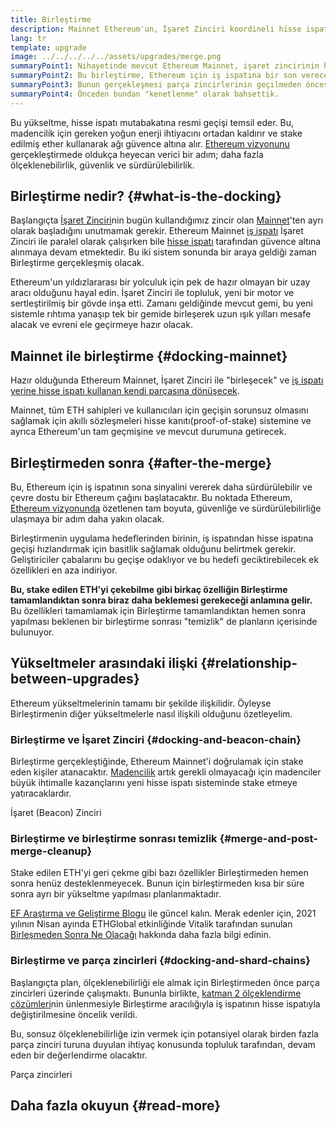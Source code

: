 ```yaml
---
title: Birleştirme
description: Mainnet Ethereum'un, İşaret Zinciri koordineli hisse ispatı sistemine katılacağı Birleştirme hakkında bilgi edinin.
lang: tr
template: upgrade
image: ../../../../../assets/upgrades/merge.png
summaryPoint1: Nihayetinde mevcut Ethereum Mainnet, işaret zincirinin hisse ispatı sistemi ile birleşecektir.
summaryPoint2: Bu birleştirme, Ethereum için iş ispatına bir son verecek ve hisse ispatına tam geçişi sağlayacaktır.
summaryPoint3: Bunun gerçekleşmesi parça zincirlerinin geçilmeden öncesine planlanmıştır.
summaryPoint4: Önceden bundan "kenetlenme" olarak bahsettik.
---
```


<UpgradeStatus dateKey="page-upgrades-merge-date">
  Bu yükseltme, hisse ispatı mutabakatına resmi geçişi temsil eder. Bu, madencilik için gereken yoğun enerji ihtiyacını ortadan kaldırır ve stake edilmiş ether kullanarak ağı güvence altına alır. <a href="/roadmap/vision/">Ethereum vizyonunu </a> gerçekleştirmede oldukça heyecan verici bir adım; daha fazla ölçeklenebilirlik, güvenlik ve sürdürülebilirlik.
</UpgradeStatus>

## Birleştirme nedir? {#what-is-the-docking}

Başlangıçta [İşaret Zinciri](/upgrades/beacon-chain/)nin bugün kullandığımız zincir olan [Mainnet](/glossary/#mainnet)'ten ayrı olarak başladığını unutmamak gerekir. Ethereum Mainnet [iş ispatı](/developers/docs/consensus-mechanisms/pow/) İşaret Zinciri ile paralel olarak çalışırken bile [hisse ispatı](/developers/docs/consensus-mechanisms/pos/) tarafından güvence altına alınmaya devam etmektedir. Bu iki sistem sonunda bir araya geldiği zaman Birleştirme gerçekleşmiş olacak.

Ethereum'un yıldızlararası bir yolculuk için pek de hazır olmayan bir uzay aracı olduğunu hayal edin. İşaret Zinciri ile topluluk, yeni bir motor ve sertleştirilmiş bir gövde inşa etti. Zamanı geldiğinde mevcut gemi, bu yeni sistemle rıhtıma yanaşıp tek bir gemide birleşerek uzun ışık yılları mesafe alacak ve evreni ele geçirmeye hazır olacak.

## Mainnet ile birleştirme {#docking-mainnet}

Hazır olduğunda Ethereum Mainnet, İşaret Zinciri ile "birleşecek" ve [iş ispatı yerine hisse ispatı kullanan kendi parçasına dönüşecek](/developers/docs/consensus-mechanisms/pow/).

Mainnet, tüm ETH sahipleri ve kullanıcıları için geçişin sorunsuz olmasını sağlamak için akıllı sözleşmeleri hisse kanıtı(proof-of-stake) sistemine ve ayrıca Ethereum'un tam geçmişine ve mevcut durumuna getirecek.

## Birleştirmeden sonra {#after-the-merge}

Bu, Ethereum için iş ispatının sona sinyalini vererek daha sürdürülebilir ve çevre dostu bir Ethereum çağını başlatacaktır. Bu noktada Ethereum, [Ethereum vizyonunda](/roadmap/vision/) özetlenen tam boyuta, güvenliğe ve sürdürülebilirliğe ulaşmaya bir adım daha yakın olacak.

Birleştirmenin uygulama hedeflerinden birinin, iş ispatından hisse ispatına geçişi hızlandırmak için basitlik sağlamak olduğunu belirtmek gerekir. Geliştiriciler çabalarını bu geçişe odaklıyor ve bu hedefi geciktirebilecek ek özellikleri en aza indiriyor.

**Bu, stake edilen ETH'yi çekebilme gibi birkaç özelliğin Birleştirme tamamlandıktan sonra biraz daha beklemesi gerekeceği anlamına gelir.** Bu özellikleri tamamlamak için Birleştirme tamamlandıktan hemen sonra yapılması beklenen bir birleştirme sonrası "temizlik" de planların içerisinde bulunuyor.

## Yükseltmeler arasındaki ilişki {#relationship-between-upgrades}

Ethereum yükseltmelerinin tamamı bir şekilde ilişkilidir. Öyleyse Birleştirmenin diğer yükseltmelerle nasıl ilişkili olduğunu özetleyelim.

### Birleştirme ve İşaret Zinciri {#docking-and-beacon-chain}

Birleştirme gerçekleştiğinde, Ethereum Mainnet'i doğrulamak için stake eden kişiler atanacaktır. [Madencilik](/developers/docs/consensus-mechanisms/pow/mining/) artık gerekli olmayacağı için madenciler büyük ihtimalle kazançlarını yeni hisse ispatı sisteminde stake etmeye yatıracaklardır.

<ButtonLink to="/upgrades/beacon-chain/">
  İşaret (Beacon) Zinciri
</ButtonLink>

### Birleştirme ve birleştirme sonrası temizlik {#merge-and-post-merge-cleanup}

Stake edilen ETH'yi geri çekme gibi bazı özellikler Birleştirmeden hemen sonra henüz desteklenmeyecek. Bunun için birleştirmeden kısa bir süre sonra ayrı bir yükseltme yapılması planlanmaktadır.

[EF Araştırma ve Geliştirme Blogu](https://blog.ethereum.org/category/research-and-development/) ile güncel kalın. Merak edenler için, 2021 yılının Nisan ayında ETHGlobal etkinliğinde Vitalik tarafından sunulan [Birleşmeden Sonra Ne Olacağı](https://youtu.be/7ggwLccuN5s?t=101) hakkında daha fazla bilgi edinin.

### Birleştirme ve parça zincirleri {#docking-and-shard-chains}

Başlangıçta plan, ölçeklenebilirliği ele almak için Birleştirmeden önce parça zincirleri üzerinde çalışmaktı. Bununla birlikte, [katman 2 ölçeklendirme çözümleri](/developers/docs/scaling/#layer-2-scaling)nin ünlenmesiyle Birleştirme aracılığıyla iş ispatının hisse ispatıyla değiştirilmesine öncelik verildi.

Bu, sonsuz ölçeklenebilirliğe izin vermek için potansiyel olarak birden fazla parça zinciri turuna duyulan ihtiyaç konusunda topluluk tarafından, devam eden bir değerlendirme olacaktır.

<ButtonLink to="/upgrades/sharding/">
  Parça zincirleri
</ButtonLink>

## Daha fazla okuyun {#read-more}

<MergeArticleList />
